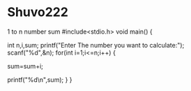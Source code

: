 # Shuvo222
1 to n number sum 
#include<stdio.h>
void main()
{

int n,i,sum;
printf("Enter The number you want to calculate:");
scanf("%d",&n);
for(int i=1;i<=n;i++)
{

sum=sum+i;

printf("%d\n",sum);
}
}
